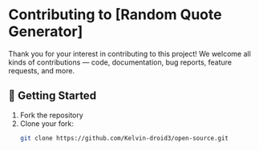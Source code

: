 # Contributing to [Random Quote Generator]

Thank you for your interest in contributing to this project! We welcome all kinds of contributions — code, documentation, bug reports, feature requests, and more.

## 🚀 Getting Started

1. Fork the repository
2. Clone your fork:
   ```bash
   git clone https://github.com/Kelvin-droid3/open-source.git
   ```
